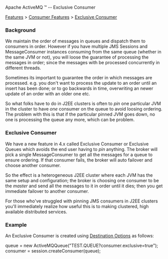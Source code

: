 Apache ActiveMQ ™ -- Exclusive Consumer 

[Features](features.html) > [Consumer Features](consumer-features.html) > [Exclusive Consumer](exclusive-consumer.html)


### Background

We maintain the order of messages in queues and dispatch them to consumers in order. However if you have multiple JMS Sessions and MessageConsumer instances consuming from the same queue (whether in the same JVM or not), you will loose the guarantee of processing the messages in order; since the messages with be processed concurrently in different threads.

Sometimes its important to guarantee the order in which messages are processed. e.g. you don't want to process the update to an order until an insert has been done; or to go backwards in time, overwriting an newer update of an order with an older one etc.

So what folks have to do in J2EE clusters is often to _pin_ one particular JVM in the cluster to have _one_ consumer on the queue to avoid loosing ordering. The problem with this is that if the particular pinned JVM goes down, no one is processing the queue any more, which can be problem.

### Exclusive Consumer

We have a new feature in 4.x called Exclusive Consumer or Exclusive Queues which avoids the end user having to _pin_ anything. The broker will pick a single MessageConsumer to get all the messages for a queue to ensure ordering. If that consumer fails, the broker will auto failover and choose another consumer.

So the effect is a heterogeneous J2EE cluster where each JVM has the same setup and configuration; the broker is choosing one consumer to be the _master_ and send all the messages to it in order until it dies; then you get immediate failover to another consumer.

For those who've struggled with pinning JMS consumers in J2EE clusters you'll immediately realize how useful this is to making clustered, high available distributed services.

### Example

An Exclusive Consumer is created using [Destination Options](destination-options.html) as follows:

queue = new ActiveMQQueue("TEST.QUEUE?consumer.exclusive=true");
consumer = session.createConsumer(queue);

